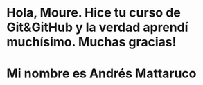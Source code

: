 # Hola, Moure. Hice tu curso de Git&GitHub y la verdad aprendí muchísimo. Muchas gracias!
# Mi nombre es Andrés Mattaruco